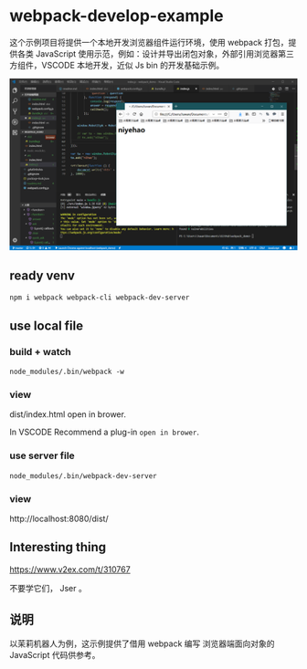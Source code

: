 # webpack-develop-example

这个示例项目将提供一个本地开发浏览器组件运行环境，使用 webpack 打包，提供各类 JavaScript 使用示范，例如：设计并导出闭包对象，外部引用浏览器第三方组件，VSCODE 本地开发，近似 Js bin 的开发基础示例。

![](readme.png)

## ready venv

```shell
npm i webpack webpack-cli webpack-dev-server
```

## use local file

### build + watch

```shell
node_modules/.bin/webpack -w
```

### view

dist/index.html open in brower.

In VSCODE Recommend a plug-in `open in brower`.

### use server file

```shell
node_modules/.bin/webpack-dev-server
```

### view

http://localhost:8080/dist/

## Interesting thing

https://www.v2ex.com/t/310767

不要学它们， Jser 。

## 说明

以茉莉机器人为例，这示例提供了借用 webpack 编写 浏览器端面向对象的 JavaScript 代码供参考。

